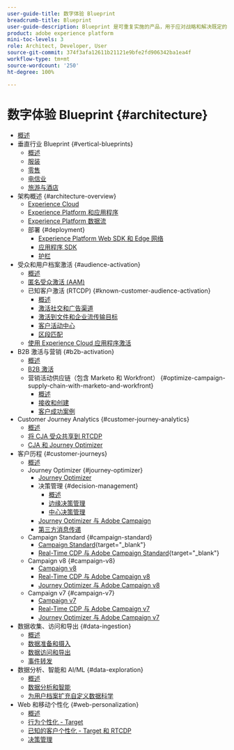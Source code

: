 ```yaml
---
user-guide-title: 数字体验 Blueprint
breadcrumb-title: Blueprint
user-guide-description: Blueprint 是可重复实施的产品，用于应对战略和解决既定的业务问题，并包含架构图、技术注意事项和相关文档链接。
product: adobe experience platform
mini-toc-levels: 3
role: Architect, Developer, User
source-git-commit: 374f3afa12611b21121e9bfe2fd906342ba1ea4f
workflow-type: tm+mt
source-wordcount: '250'
ht-degree: 100%

---
```



# 数字体验 Blueprint {#architecture}

+ [概述](/help/blueprints/overview.md)
+ 垂直行业 Blueprint {#vertical-blueprints}
   + [概述](/help/blueprints/vertical-blueprints/overview.md)
   + [服装](/help/blueprints/vertical-blueprints/apparel.md)
   + [零售](/help/blueprints/vertical-blueprints/retail.md)
   + [电信业](/help/blueprints/vertical-blueprints/telecommunications.md)
   + [旅游与酒店](/help/blueprints/vertical-blueprints/travel-hospitality.md)
+ 架构概述 {#architecture-overview}
   + [Experience Cloud](/help/blueprints/experience-platform/experience-cloud.md)
   + [Experience Platform 和应用程序](/help/blueprints/experience-platform/platform-applications.md)
   + [Experience Platform 数据流](/help/blueprints/experience-platform/platform-data-flow.md)
   + 部署 {#deployment}
      + [Experience Platform Web SDK 和 Edge 网络](/help/blueprints/experience-platform/deployment/websdk.md)
      + [应用程序 SDK](/help/blueprints/experience-platform/deployment/appsdk.md)
      + [护栏](/help/blueprints/experience-platform/deployment/guardrails.md)
+ 受众和用户档案激活 {#audience-activation}
   + [概述](/help/blueprints/audience-activation/overview.md)
   + [匿名受众激活       (AAM)](/help/blueprints/audience-activation/anonymous.md)
   + 已知客户激活 (RTCDP) {#known-customer-audience-activation}
      + [概述](/help/blueprints/audience-activation/known.md)
      + [激活社交和广告渠道 ](/help/blueprints/audience-activation/advertising-activation.md)
      + [激活到文件和企业流传输目标](/help/blueprints/audience-activation/enterprise-destinations.md)
      + [客户活动中心](/help/blueprints/audience-activation/customer-activity.md)
      + [区段匹配](/help/blueprints/audience-activation/segment-match.md)
   + [使用 Experience Cloud 应用程序激活](/help/blueprints/audience-activation/platform-and-applications.md)
+ B2B 激活与营销 {#b2b-activation}
   + [概述](/help/blueprints/b2b/overview.md)
   + [B2B 激活](/help/blueprints/b2b/b2bactivation.md)
   + 营销活动供应链（包含 Marketo 和 Workfront） {#optimize-campaign-supply-chain-with-marketo-and-workfront}
      + [概述](/help/blueprints/b2b/campaign-supply-chain/overview.md)
      + [接收和创建](/help/blueprints/b2b/campaign-supply-chain/intake-and-create.md)
      + [客户成功案例](/help/blueprints/b2b/campaign-supply-chain/customer-success-stories.md)
+ Customer Journey Analytics {#customer-journey-analytics}
   + [概述](/help/blueprints/customer-journey-analytics/overview.md)
   + [将 CJA 受众共享到 RTCDP](/help/blueprints/customer-journey-analytics/cja-rtcdp.md)
   + [CJA 和 Journey Optimizer](/help/blueprints/customer-journey-analytics/cja-ajo.md)
+ 客户历程 {#customer-journeys}
   + [概述](/help/blueprints/customer-journeys/overview.md)
   + Journey Optimizer {#journey-optimizer}
      + [Journey Optimizer](/help/blueprints/customer-journeys/journey-optimizer.md)
      + 决策管理 {#decision-management}
         + [概述](/help/blueprints/customer-journeys/decision_management/decision-management-overview.md)
         + [边缘决策管理](/help/blueprints/customer-journeys/decision_management/decision-management-edge.md)
         + [中心决策管理](/help/blueprints/customer-journeys/decision_management/decision-management-hub.md)
      + [Journey Optimizer 与 Adobe Campaign  ](/help/blueprints/customer-journeys/ajo-and-campaign.md)
      + [第三方消息传递](/help/blueprints/customer-journeys/3rd-party-messaging.md)
   + Campaign Standard {#campaign-standard}
      + [Campaign Standard](https://experienceleague.adobe.com/docs/campaign-standard.html?lang=zh-Hans){target="_blank"}
      + [Real-Time CDP 与 Adobe Campaign Standard](https://experienceleague.adobe.com/docs/campaign-standard/using/integrating-with-adobe-cloud/adobe-experience-platform/aep-sources-destinations/get-started-sources-destinations.html?lang=zh-Hans){target="_blank"}
   + Campaign v8 {#campaign-v8}
      + [Campaign v8](/help/blueprints/customer-journeys/campaign-v8.md)
      + [Real-Time CDP 与 Adobe Campaign v8](/help/blueprints/customer-journeys/rtcdp-and-campaign-v8.md)
      + [Journey Optimizer 与 Adobe Campaign v8](/help/blueprints/customer-journeys/ajo-and-campaign-v8.md)
   + Campaign v7 {#campaign-v7}
      + [Campaign v7](/help/blueprints/customer-journeys/campaign-v7.md)
      + [Real-Time CDP 与 Adobe Campaign     v7](/help/blueprints/customer-journeys/rtcdp-and-campaign.md)
      + [Journey Optimizer 与 Adobe Campaign v7](/help/blueprints/customer-journeys/ajo-and-campaign-v7.md)
+ 数据收集、访问和导出 {#data-ingestion}
   + [概述](/help/blueprints/data-ingestion/overview.md)
   + [数据准备和摄入](/help/blueprints/data-ingestion/ingestion.md)
   + [数据访问和导出](/help/blueprints/data-ingestion/egress.md)
   + [事件转发](/help/blueprints/data-ingestion/server-side-collection.md)
+ 数据分析、智能和 AI/ML {#data-exploration}
   + [概述](/help/blueprints/data-insights/overview.md)
   + [数据分析和智能](/help/blueprints/data-insights/analysis.md)
   + [为用户档案扩充自定义数据科学](/help/blueprints/data-insights/data-science.md)
+ Web 和移动个性化 {#web-personalization}
   + [概述](/help/blueprints/web-personalization/overview.md)
   + [行为个性化       - Target](/help/blueprints/web-personalization/behavioral.md)
   + [已知的客户个性化 - Target 和 RTCDP](/help/blueprints/web-personalization/known-personalization.md)
   + [决策管理](/help/blueprints/web-personalization/decision-management-edge.md)
